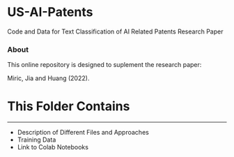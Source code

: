 # US-AI-Patents
Code and Data for Text Classification of AI Related Patents Research Paper 


### About 

This online repository is designed to suplement the research paper: 

Miric, Jia and Huang (2022). 

# This Folder Contains 
-----
- Description of Different Files and Approaches
- Training Data 
- Link to Colab Notebooks
